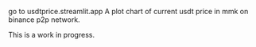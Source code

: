 go to usdtprice.streamlit.app
A plot chart of current usdt price in mmk on binance p2p network.

This is a work in progress.
